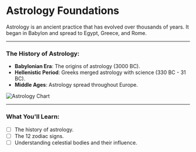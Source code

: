 # Astrology Foundations

Astrology is an ancient practice that has evolved over thousands of years. It began in Babylon and spread to Egypt, Greece, and Rome.

---

### The History of Astrology:

-   **Babylonian Era**: The origins of astrology (3000 BC).
-   **Hellenistic Period**: Greeks merged astrology with science (330 BC - 31 BC).
-   **Middle Ages**: Astrology spread throughout Europe.

![Astrology Chart](https://images.pexels.com/photos/2377047/pexels-photo-2377047.jpeg?auto=compress&cs=tinysrgb&dpr=2&h=650&w=940)

---

### What You'll Learn:

-   [ ] The history of astrology.
-   [ ] The 12 zodiac signs.
-   [ ] Understanding celestial bodies and their influence.
